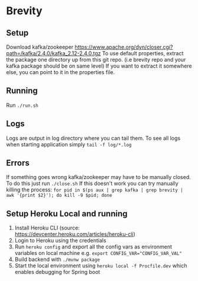 # Brevity

## Setup
Download kafka/zookeeper https://www.apache.org/dyn/closer.cgi?path=/kafka/2.4.0/kafka_2.12-2.4.0.tgz
To use default properties, extract the package one directory up from this git repo. (i.e brevity repo and your kafka package should be on same level)
If you want to extract it somewhere else, you can point to it in the properties file.

## Running
Run `./run.sh`

## Logs
Logs are output in log directory where you can tail them. To see all logs when starting application simply `tail -f log/*.log`

## Errors
If something goes wrong kafka/zookeeper may have to be manually closed. To do this just run `./close.sh`
If this doesn't work you can try manually killing the process: `for pid in $(ps aux | grep kafka | grep brevity | awk '{print $2}'); do kill -9 $pid; done`

## Setup Heroku Local and running
1. Install Heroku CLI (source: https://devcenter.heroku.com/articles/heroku-cli)
2. Login to Heroku using the credentials
3. Run `heroku config` and export all the config vars as environment variables on local machine
e.g. `export CONFIG_VAR="CONFIG_VAR_VAL"`
4. Build backend with `./mvnw package`
5. Start the local environment using `heroku local -f Procfile.dev` which enables debugging for Spring boot